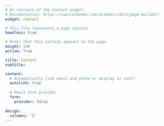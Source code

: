 ```yaml
---
# An instance of the Contact widget.
# Documentation: https://sourcethemes.com/academic/docs/page-builder/
widget: contact

# This file represents a page section.
headless: true

# Order that this section appears on the page.
weight: 130
active: True

title: Contact
subtitle:

content:
  # Automatically link email and phone or display as text?
  autolink: true
  
  # Email form provider
  form: 
    provider: false
  
design:
  columns: '2'
---
```

